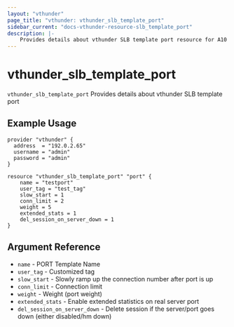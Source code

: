 ```yaml
---
layout: "vthunder"
page_title: "vthunder: vthunder_slb_template_port"
sidebar_current: "docs-vthunder-resource-slb_template_port"
description: |-
    Provides details about vthunder SLB template port resource for A10
---
```


# vthunder\_slb\_template\_port

`vthunder_slb_template_port` Provides details about vthunder SLB template port
## Example Usage


```hcl
provider "vthunder" {
  address  = "192.0.2.65"
  username = "admin"
  password = "admin"
}

resource "vthunder_slb_template_port" "port" {
	name = "testport"
	user_tag = "test_tag"
	slow_start = 1
	conn_limit = 2
	weight = 5
	extended_stats = 1
	del_session_on_server_down = 1
}
```

## Argument Reference

* `name` - PORT Template Name
* `user_tag` - Customized tag
* `slow_start` - Slowly ramp up the connection number after port is up
* `conn_limit` - Connection limit
* `weight` - Weight (port weight)
* `extended_stats` - Enable extended statistics on real server port
* `del_session_on_server_down` - Delete session if the server/port goes down (either disabled/hm down)





